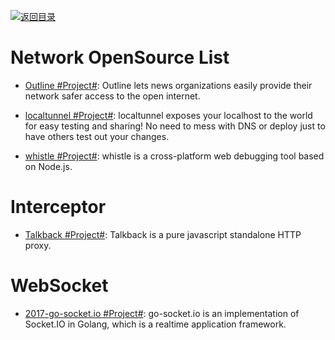 [![返回目录](https://user-images.githubusercontent.com/5803001/38079637-ff0abcf0-3371-11e8-9b76-ad651620afc7.jpg)](https://github.com/wx-chevalier/Awesome-Lists)

# Network OpenSource List

- [Outline #Project#](http://getoutline.org/en/home): Outline lets news organizations easily provide their network safer access to the open internet.

- [localtunnel #Project#](https://github.com/localtunnel/localtunnel): localtunnel exposes your localhost to the world for easy testing and sharing! No need to mess with DNS or deploy just to have others test out your changes.

* [whistle #Project#](https://github.com/avwo/whistle): whistle is a cross-platform web debugging tool based on Node.js.

# Interceptor

- [Talkback #Project#](https://github.com/ijpiantanida/talkback/): Talkback is a pure javascript standalone HTTP proxy.

# WebSocket

- [2017-go-socket.io #Project#](https://github.com/googollee/go-socket.io): go-socket.io is an implementation of Socket.IO in Golang, which is a realtime application framework.
